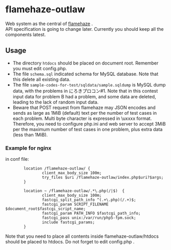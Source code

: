 # flamehaze-outlaw

Web system as the central of [flamehaze](https://github.com/nhirokinet/flamehaze)  .  
API specification is going to change later. Currently you should keep all the components latest.

## Usage

- The directory `htdocs` should be placed on document root. Remember you must edit config.php.
- The file `schema.sql` indicated schema for MySQL database. Note that this delete all existing data.
- The file `sample-codes-for-test/sqldata/sample.sqldump` is MySQL dump data, with the problems in にろきプロコン#1. Note that in this contest input data for problem B had a problem, and some data are deleted, leading to the lack of random input data.  
- Beware that POST request from flamehaze may JSON encodes and sends as large as 1MiB (default) text per the number of test cases in each problem. Multi byte character is expressed in \uxxxx format. Therefore, you need to configure php.ini and web server to accept 3MiB per the maximum number of test cases in one problem, plus extra data (less than 1MiB).

### Example for nginx

in conf file:

```
        location /flamehaze-outlaw/ {
                client_max_body_size 100m;
                try_files $uri /flamehaze-outlaw/index.php$uri?$args;
        }

        location ~ /flamehaze-outlaw/.*\.php(/|$)  {
                client_max_body_size 100m;
                fastcgi_split_path_info ^(.+\.php)(/.+)$;
                fastcgi_param SCRIPT_FILENAME $document_root$fastcgi_script_name;
                fastcgi_param PATH_INFO $fastcgi_path_info;
                fastcgi_pass unix:/var/run/php5-fpm.sock;
                include fastcgi_params;
        }

```

Note that you need to place all contents inside flamehaze-outlaw/htdocs should be placed to htdocs. Do not forget to edit config.php .
